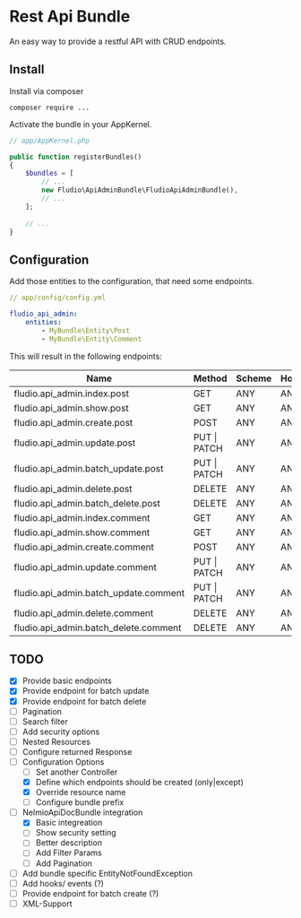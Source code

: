 # Rest Api Bundle

An easy way to provide a restful API with CRUD endpoints.

## Install

Install via composer

```
composer require ...
```
Activate the bundle in your AppKernel.

``` php
// app/AppKernel.php

public function registerBundles()
{
    $bundles = [
        // ...
        new Fludio\ApiAdminBundle\FludioApiAdminBundle(),
        // ...
    ];
    
    // ...
}
```

## Configuration

Add those entities to the configuration, that need some endpoints.


``` yaml
// app/config/config.yml

fludio_api_admin:
    entities:
        - MyBundle\Entity\Post
        - MyBundle\Entity\Comment
```
This will result in the following endpoints:

| Name                                    | Method            | Scheme | Host | Path            |
|-----------------------------------------|-------------------|--------|------|-----------------|
| fludio.api_admin.index.post             | GET               | ANY    | ANY  | /posts          |
| fludio.api_admin.show.post              | GET               | ANY    | ANY  | /posts/{id}     |
| fludio.api_admin.create.post            | POST              | ANY    | ANY  | /posts          |
| fludio.api_admin.update.post            | PUT &#124; PATCH  | ANY    | ANY  | /posts/{id}     |
| fludio.api_admin.batch\_update.post     | PUT &#124; PATCH  | ANY    | ANY  | /posts          |
| fludio.api_admin.delete.post            | DELETE            | ANY    | ANY  | /posts/{id}     |
| fludio.api_admin.batch\_delete.post     | DELETE            | ANY    | ANY  | /posts          |
| fludio.api_admin.index.comment          | GET               | ANY    | ANY  | /comments       |
| fludio.api_admin.show.comment           | GET               | ANY    | ANY  | /comments/{id}  |
| fludio.api_admin.create.comment         | POST              | ANY    | ANY  | /comments       |
| fludio.api_admin.update.comment         | PUT &#124;  PATCH | ANY    | ANY  | /comments/{id}  |
| fludio.api_admin.batch\_update.comment  | PUT &#124;  PATCH | ANY    | ANY  | /comments       |
| fludio.api_admin.delete.comment         | DELETE            | ANY    | ANY  | /comments/{id}  |
| fludio.api_admin.batch\_delete.comment  | DELETE            | ANY    | ANY  | /comments       |

## TODO

- [x] Provide basic endpoints
- [x] Provide endpoint for batch update
- [x] Provide endpoint for batch delete
- [ ] Pagination
- [ ] Search filter
- [ ] Add security options
- [ ] Nested Resources
- [ ] Configure returned Response
- [ ] Configuration Options
  - [ ] Set another Controller
  - [x] Define which endpoints should be created (only|except)
  - [x] Override resource name
  - [ ] Configure bundle prefix
- [ ] NelmioApiDocBundle integration
  - [x] Basic integreation
  - [ ] Show security setting
  - [ ] Better description
  - [ ] Add Filter Params
  - [ ] Add Pagination 
- [ ] Add bundle specific EntityNotFoundException
- [ ] Add hooks/ events (?)
- [ ] Provide endpoint for batch create (?)
- [ ] XML-Support
